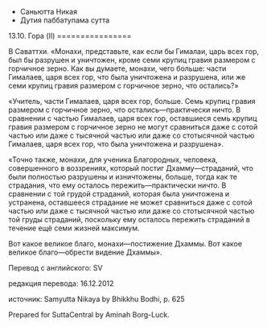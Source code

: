 









* Саньютта Никая
* Дутия паббатупама сутта


13\.10\. Гора \(II\)
\=\=\=\=\=\=\=\=\=\=\=\=\=\=\=\=



В Саваттхи\. «Монахи, представьте, как если бы Гималаи, царь всех гор, был бы разрушен и уничтожен, кроме семи крупиц гравия размером с горчичное зерно\. Как вы думаете, монахи, чего больше: части Гималаев, царя всех гор, что была уничтожена и разрушена, или же семи крупиц гравия размером с горчичное зерно, что остались?»


«Учитель, части Гималаев, царя всех гор, больше\. Семь крупиц гравия размером с горчичное зерно, что остались—практически ничто\. В сравнении с частью Гималаев, царя всех гор, оставшиеся семь крупиц гравия размером с горчичное зерно не могут сравниться даже с сотой частью или даже с тысячной частью или даже со стотысячной частью Гималаев, царя всех гор, что была уничтожена и разрушена»\.


«Точно также, монахи, для ученика Благородных, человека, совершенного в воззрениях, который постиг Дхамму—страданий, что были полностью разрушены и изничтожены, больше, тогда как те страдания, что ему осталось пережить—практически ничто\. В сравнении с той грудой страданий, которая была уничтожена и устранена, оставшееся страдание не может сравниться даже с сотой частью или даже с тысячной частью или даже со стотысячной частью той груды страданий, поскольку ему осталось пережить страданий в течение ещё семи жизней максимум\.


Вот какое великое благо, монахи—постижение Дхаммы\. Вот какое великое благо—обрести видение Дхаммы»\.



Перевод с английского: SV


редакция перевода: 16\.12\.2012


источник: Samyutta Nikaya by Bhikkhu Bodhi, p\. 625


Prepared for SuttaCentral by Aminah Borg\-Luck\.






